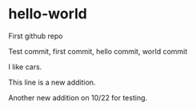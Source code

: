 # hello-world
First github repo

Test commit, first commit, hello commit, world commit

I like cars.

This line is a new addition.

Another new addition on 10/22 for testing.
